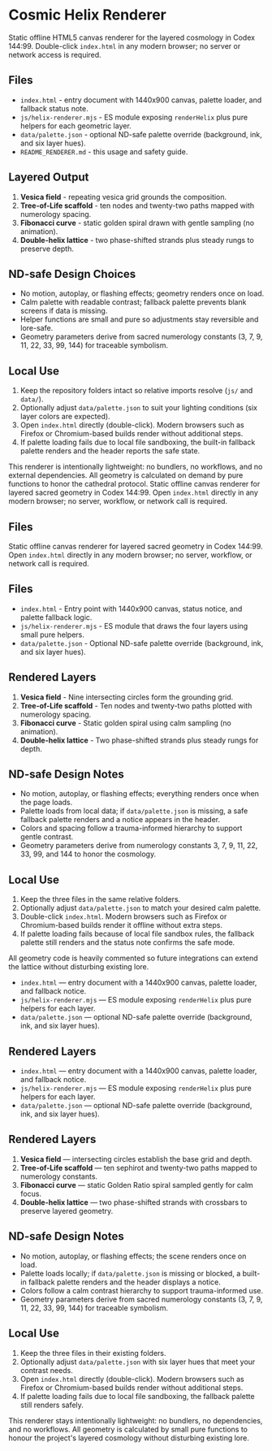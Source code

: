 # Cosmic Helix Renderer

Static offline HTML5 canvas renderer for the layered cosmology in Codex 144:99. Double-click `index.html` in any modern browser; no server or network access is required.

## Files
- `index.html` - entry document with 1440x900 canvas, palette loader, and fallback status note.
- `js/helix-renderer.mjs` - ES module exposing `renderHelix` plus pure helpers for each geometric layer.
- `data/palette.json` - optional ND-safe palette override (background, ink, and six layer hues).
- `README_RENDERER.md` - this usage and safety guide.

## Layered Output
1. **Vesica field** - repeating vesica grid grounds the composition.
2. **Tree-of-Life scaffold** - ten nodes and twenty-two paths mapped with numerology spacing.
3. **Fibonacci curve** - static golden spiral drawn with gentle sampling (no animation).
4. **Double-helix lattice** - two phase-shifted strands plus steady rungs to preserve depth.

## ND-safe Design Choices
- No motion, autoplay, or flashing effects; geometry renders once on load.
- Calm palette with readable contrast; fallback palette prevents blank screens if data is missing.
- Helper functions are small and pure so adjustments stay reversible and lore-safe.
- Geometry parameters derive from sacred numerology constants (3, 7, 9, 11, 22, 33, 99, 144) for traceable symbolism.

## Local Use
1. Keep the repository folders intact so relative imports resolve (`js/` and `data/`).
2. Optionally adjust `data/palette.json` to suit your lighting conditions (six layer colors are expected).
3. Open `index.html` directly (double-click). Modern browsers such as Firefox or Chromium-based builds render without additional steps.
4. If palette loading fails due to local file sandboxing, the built-in fallback palette renders and the header reports the safe state.

This renderer is intentionally lightweight: no bundlers, no workflows, and no external dependencies. All geometry is calculated on demand by pure functions to honor the cathedral protocol.
Static offline canvas renderer for layered sacred geometry in Codex 144:99. Open `index.html` directly in any modern browser; no server, workflow, or network call is required.

## Files
Static offline canvas renderer for layered sacred geometry in Codex 144:99. Open `index.html` directly in any modern browser; no server, workflow, or network call is required.

## Files
- `index.html` - Entry point with 1440x900 canvas, status notice, and palette fallback logic.
- `js/helix-renderer.mjs` - ES module that draws the four layers using small pure helpers.
- `data/palette.json` - Optional ND-safe palette override (background, ink, and six layer hues).

## Rendered Layers
1. **Vesica field** - Nine intersecting circles form the grounding grid.
2. **Tree-of-Life scaffold** - Ten nodes and twenty-two paths plotted with numerology spacing.
3. **Fibonacci curve** - Static golden spiral using calm sampling (no animation).
4. **Double-helix lattice** - Two phase-shifted strands plus steady rungs for depth.

## ND-safe Design Notes
- No motion, autoplay, or flashing effects; everything renders once when the page loads.
- Palette loads from local data; if `data/palette.json` is missing, a safe fallback palette renders and a notice appears in the header.
- Colors and spacing follow a trauma-informed hierarchy to support gentle contrast.
- Geometry parameters derive from numerology constants 3, 7, 9, 11, 22, 33, 99, and 144 to honor the cosmology.

## Local Use
1. Keep the three files in the same relative folders.
2. Optionally adjust `data/palette.json` to match your desired calm palette.
3. Double-click `index.html`. Modern browsers such as Firefox or Chromium-based builds render it offline without extra steps.
4. If palette loading fails because of local file sandbox rules, the fallback palette still renders and the status note confirms the safe mode.

All geometry code is heavily commented so future integrations can extend the lattice without disturbing existing lore.
- `index.html` — entry document with a 1440x900 canvas, palette loader, and fallback notice.
- `js/helix-renderer.mjs` — ES module exposing `renderHelix` plus pure helpers for each layer.
- `data/palette.json` — optional ND-safe palette override (background, ink, and six layer hues).

## Rendered Layers
- `index.html` — entry document with a 1440x900 canvas, palette loader, and fallback notice.
- `js/helix-renderer.mjs` — ES module exposing `renderHelix` plus pure helpers for each layer.
- `data/palette.json` — optional ND-safe palette override (background, ink, and six layer hues).

## Rendered Layers
1. **Vesica field** — intersecting circles establish the base grid and depth.
2. **Tree-of-Life scaffold** — ten sephirot and twenty-two paths mapped to numerology constants.
3. **Fibonacci curve** — static Golden Ratio spiral sampled gently for calm focus.
4. **Double-helix lattice** — two phase-shifted strands with crossbars to preserve layered geometry.

## ND-safe Design Notes
- No motion, autoplay, or flashing effects; the scene renders once on load.
- Palette loads locally; if `data/palette.json` is missing or blocked, a built-in fallback palette renders and the header displays a notice.
- Colors follow a calm contrast hierarchy to support trauma-informed use.
- Geometry parameters derive from sacred numerology constants (3, 7, 9, 11, 22, 33, 99, 144) for traceable symbolism.

## Local Use
1. Keep the three files in their existing folders.
2. Optionally adjust `data/palette.json` with six layer hues that meet your contrast needs.
3. Open `index.html` directly (double-click). Modern browsers such as Firefox or Chromium-based builds render without additional steps.
4. If palette loading fails due to local file sandboxing, the fallback palette still renders safely.

This renderer stays intentionally lightweight: no bundlers, no dependencies, and no workflows. All geometry is calculated by small pure functions to honour the project's layered cosmology without disturbing existing lore.
